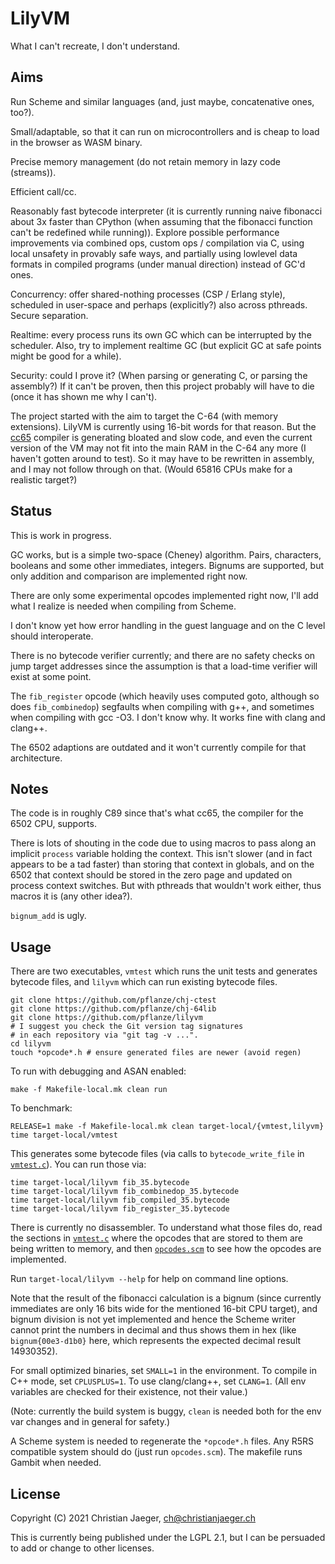 # LilyVM

What I can't recreate, I don't understand.

## Aims

Run Scheme and similar languages (and, just maybe, concatenative ones,
too?).

Small/adaptable, so that it can run on microcontrollers and is cheap
to load in the browser as WASM binary.

Precise memory management (do not retain memory in lazy code
(streams)).

Efficient call/cc.

Reasonably fast bytecode interpreter (it is currently running naive
fibonacci about 3x faster than CPython (when assuming that the
fibonacci function can't be redefined while running)). Explore
possible performance improvements via combined ops, custom ops /
compilation via C, using local unsafety in provably safe ways, and
partially using lowlevel data formats in compiled programs (under
manual direction) instead of GC'd ones.

Concurrency: offer shared-nothing processes (CSP / Erlang style),
scheduled in user-space and perhaps (explicitly?) also across
pthreads. Secure separation.

Realtime: every process runs its own GC which can be interrupted by
the scheduler. Also, try to implement realtime GC (but explicit GC at
safe points might be good for a while).

Security: could I prove it? (When parsing or generating C, or parsing
the assembly?) If it can't be proven, then this project probably will
have to die (once it has shown me why I can't).

The project started with the aim to target the C-64 (with memory
extensions). LilyVM is currently using 16-bit words for that
reason. But the [cc65](https://cc65.github.io/doc/) compiler is
generating bloated and slow code, and even the current version of the
VM may not fit into the main RAM in the C-64 any more (I haven't
gotten around to test). So it may have to be rewritten in assembly,
and I may not follow through on that. (Would 65816 CPUs make for a
realistic target?)

## Status

This is work in progress.

GC works, but is a simple two-space (Cheney) algorithm. Pairs,
characters, booleans and some other immediates, integers. Bignums are
supported, but only addition and comparison are implemented right now.

There are only some experimental opcodes implemented right now, I'll
add what I realize is needed when compiling from Scheme.

I don't know yet how error handling in the guest language and on the C
level should interoperate.

There is no bytecode verifier currently; and there are no safety
checks on jump target addresses since the assumption is that a
load-time verifier will exist at some point.

The `fib_register` opcode (which heavily uses computed goto, although
so does `fib_combinedop`) segfaults when compiling with g++, and
sometimes when compiling with gcc -O3. I don't know why. It works fine
with clang and clang++.

The 6502 adaptions are outdated and it won't currently compile for
that architecture.

## Notes

The code is in roughly C89 since that's what cc65, the compiler for
the 6502 CPU, supports.

There is lots of shouting in the code due to using macros to pass
along an implicit `process` variable holding the context. This isn't
slower (and in fact appears to be a tad faster) than storing that
context in globals, and on the 6502 that context should be stored in
the zero page and updated on process context switches. But with
pthreads that wouldn't work either, thus macros it is (any other
idea?).

`bignum_add` is ugly.

## Usage

There are two executables, `vmtest` which runs the unit tests and
generates bytecode files, and `lilyvm` which can run existing bytecode
files.

    git clone https://github.com/pflanze/chj-ctest
    git clone https://github.com/pflanze/chj-64lib
    git clone https://github.com/pflanze/lilyvm
    # I suggest you check the Git version tag signatures
    # in each repository via "git tag -v ...".
    cd lilyvm
    touch *opcode*.h # ensure generated files are newer (avoid regen)

To run with debugging and ASAN enabled:

    make -f Makefile-local.mk clean run

To benchmark:

    RELEASE=1 make -f Makefile-local.mk clean target-local/{vmtest,lilyvm}
    time target-local/vmtest

This generates some bytecode files (via calls to `bytecode_write_file`
in [`vmtest.c`](vmtest.c)). You can run those via:

    time target-local/lilyvm fib_35.bytecode
    time target-local/lilyvm fib_combinedop_35.bytecode
    time target-local/lilyvm fib_compiled_35.bytecode 
    time target-local/lilyvm fib_register_35.bytecode 

There is currently no disassembler. To understand what those files do,
read the sections in [`vmtest.c`](vmtest.c) where the opcodes that are
stored to them are being written to memory, and then
[`opcodes.scm`](opcodes.scm) to see how the opcodes are implemented.

Run `target-local/lilyvm --help` for help on command line options.

Note that the result of the fibonacci calculation is a bignum (since
currently immediates are only 16 bits wide for the mentioned 16-bit
CPU target), and bignum division is not yet implemented and hence the
Scheme writer cannot print the numbers in decimal and thus shows them
in hex (like `bignum{00e3-d1b0}` here, which represents the expected
decimal result 14930352).

For small optimized binaries, set `SMALL=1` in the environment. To
compile in C++ mode, set `CPLUSPLUS=1`. To use clang/clang++, set
`CLANG=1`. (All env variables are checked for their existence, not
their value.)

(Note: currently the build system is buggy, `clean` is needed both for
the env var changes and in general for safety.)

A Scheme system is needed to regenerate the `*opcode*.h` files.  Any
R5RS compatible system should do (just run `opcodes.scm`). The
makefile runs Gambit when needed.

## License

Copyright (C) 2021 Christian Jaeger, <ch@christianjaeger.ch>

This is currently being published under the LGPL 2.1, but I can be
persuaded to add or change to other licenses.
